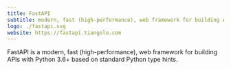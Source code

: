 ```yaml
---
title: FastAPI
subtitle: modern, fast (high-performance), web framework for building APIs
logo: ./fastapi.svg
website: https://fastapi.tiangolo.com
---
```


FastAPI is a modern, fast (high-performance), web framework for building APIs with Python 3.6+ based on standard Python type hints.